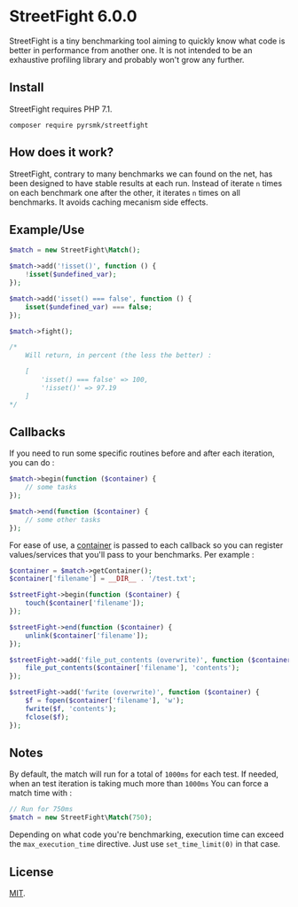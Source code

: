 StreetFight 6.0.0
=================

StreetFight is a tiny benchmarking tool aiming to quickly know what code is better in performance from another one. It is not intended to be an exhaustive profiling library and probably won't grow any further.

Install
-------

StreetFight requires PHP 7.1.

```
composer require pyrsmk/streetfight
```

How does it work?
-----------------

StreetFight, contrary to many benchmarks we can found on the net, has been designed to have stable results at each run. Instead of iterate `n` times on each benchmark one after the other, it iterates `n` times on all benchmarks. It avoids caching mecanism side effects.

Example/Use
-----------

```php
$match = new StreetFight\Match();

$match->add('!isset()', function () {
    !isset($undefined_var);
});

$match->add('isset() === false', function () {
    isset($undefined_var) === false;
});

$match->fight();

/*
    Will return, in percent (the less the better) :

    [
        'isset() === false' => 100,
        '!isset()' => 97.19
    ]
*/
```

Callbacks
---------

If you need to run some specific routines before and after each iteration, you can do :

```php
$match->begin(function ($container) {
    // some tasks
});

$match->end(function ($container) {
    // some other tasks
});
```

For ease of use, a [container](https://github.com/pyrsmk/Chernozem) is passed to each callback so you can register values/services that you'll pass to your benchmarks. Per example :

```php
$container = $match->getContainer();
$container['filename'] = __DIR__ . '/test.txt';

$streetFight->begin(function ($container) {
    touch($container['filename']);
});

$streetFight->end(function ($container) {
    unlink($container['filename']);
});

$streetFight->add('file_put_contents (overwrite)', function ($container) {
    file_put_contents($container['filename'], 'contents');
});

$streetFight->add('fwrite (overwrite)', function ($container) {
    $f = fopen($container['filename'], 'w');
    fwrite($f, 'contents');
    fclose($f);
});
```

Notes
-----

By default, the match will run for a total of `1000ms` for each test. If needed, when an test iteration is taking much more than `1000ms` You can force a match time with :

```php
// Run for 750ms
$match = new StreetFight\Match(750);
```

Depending on what code you're benchmarking, execution time can exceed the `max_execution_time` directive. Just use `set_time_limit(0)` in that case.

License
-------

[MIT](http://dreamysource.mit-license.org).
